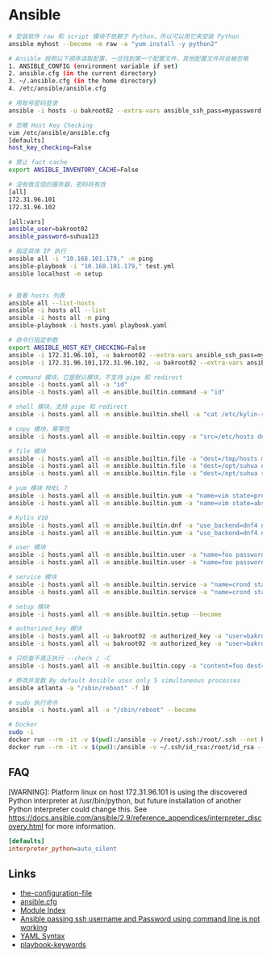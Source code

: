 # Ansible

```sh
# 安装软件 raw 和 script 模块不依赖于 Python，所以可以用它来安装 Python
ansible myhost --become -m raw -a "yum install -y python2"

# Ansible 按照以下顺序读取配置，一旦找到第一个配置文件，其他配置文件将会被忽略
1. ANSIBLE_CONFIG (environment variable if set)
2. ansible.cfg (in the current directory)
3. ~/.ansible.cfg (in the home directory)
4. /etc/ansible/ansible.cfg

# 用账号密码登录
ansible -i hosts -u bakroot02 --extra-vars ansible_ssh_pass=mypassword -m ping all

# 忽略 Host Key Checking
vim /etc/ansible/ansible.cfg
[defaults]
host_key_checking=False

# 禁止 fact cache
export ANSIBLE_INVENTORY_CACHE=False

# 没有做互信的服务器，密码将有效
[all]
172.31.96.101
172.31.96.102

[all:vars]
ansible_user=bakroot02
ansible_password=suhua123

# 指定具体 IP 执行
ansible all -i "10.168.101.179," -m ping
ansible-playbook -i "10.168.101.179," test.yml
ansible localhost -m setup


# 查看 hosts 列表
ansible all --list-hosts
ansible -i hosts all --list
ansible -i hosts all -m ping
ansible-playbook -i hosts.yaml playbook.yaml

# 命令行指定参数
export ANSIBLE_HOST_KEY_CHECKING=False
ansible -i 172.31.96.101, -u bakroot02 --extra-vars ansible_ssh_pass=mypassword -m ping all
ansible -i 172.31.96.101,172.31.96.102, -u bakroot02 --extra-vars ansible_ssh_pass=mypassword -m ping all

# command 模块，它是默认模块，不支持 pipe 和 redirect
ansible -i hosts.yaml all -a "id"
ansible -i hosts.yaml all -m ansible.builtin.command -a "id"

# shell 模块，支持 pipe 和 redirect
ansible -i hosts.yaml all -m ansible.builtin.shell -a "cat /etc/kylin-release || cat /etc/redhat-release"

# copy 模块，幂等性
ansible -i hosts.yaml all -m ansible.builtin.copy -a "src=/etc/hosts dest=/tmp/hosts"

# file 模块
ansible -i hosts.yaml all -m ansible.builtin.file -a "dest=/tmp/hosts mode=600 owner=1001 group=1001" --become
ansible -i hosts.yaml all -m ansible.builtin.file -a "dest=/opt/suhua owner=bakroot02 group=bakroot02 state=directory" --become
ansible -i hosts.yaml all -m ansible.builtin.file -a "dest=/opt/suhua state=absent" --become

# yum 模块 RHEL 7
ansible -i hosts.yaml all -m ansible.builtin.yum -a "name=vim state=present" --become
ansible -i hosts.yaml all -m ansible.builtin.yum -a "name=vim state=absent" --become

# Kylin V10
ansible -i hosts.yaml all -m ansible.builtin.dnf -a "use_backend=dnf4 name=vim state=present" --become
ansible -i hosts.yaml all -m ansible.builtin.yum -a "use_backend=dnf4 name=vim state=absent" --become

# user 模块
ansible -i hosts.yaml all -m ansible.builtin.user -a "name=foo password=<hash password> state=present" --become
ansible -i hosts.yaml all -m ansible.builtin.user -a "name=foo password=<hash password> state=absent" --become

# service 模块
ansible -i hosts.yaml all -m ansible.builtin.service -a "name=crond state=started" --become
ansible -i hosts.yaml all -m ansible.builtin.service -a "name=crond state=stopped" --become

# setup 模块
ansible -i hosts.yaml all -m ansible.builtin.setup --become

# authorized_key 模块
ansible -i hosts.yaml all -u bakroot02 -m authorized_key -a "user=bakroot02 key='{{ lookup('file', '/root/.ssh/id_rsa.pub') }}' state=present path=/home/bakroot02/.ssh/authorized_keys" --ask-pass
ansible -i hosts.yaml all -u bakroot02 -m authorized_key -a "user=bakroot02 key='{{ lookup('file', '/root/.ssh/id_rsa.pub') }}' state=present"

# 只检查不真正执行 --check / -C
ansible -i hosts.yaml all -m ansible.builtin.copy -a "content=foo dest=/tmp/bar.txt" --become --check

# 修改并发数 By default Ansible uses only 5 simultaneous processes
ansible atlanta -a "/sbin/reboot" -f 10

# sudo 执行命令
ansible -i hosts.yaml all -a "/sbin/reboot" --become

# Docker
sudo -i
docker run --rm -it -v $(pwd):/ansible -v /root/.ssh:/root/.ssh --net host aisuhua/ansible:latest /bin/sh
docker run --rm -it -v $(pwd):/ansible -v ~/.ssh/id_rsa:/root/id_rsa --net host aisuhua/ansible:latest /bin/sh
```

## FAQ

[WARNING]: Platform linux on host 172.31.96.101 is using the discovered Python interpreter at /usr/bin/python, but future installation of another Python interpreter could change this. See
https://docs.ansible.com/ansible/2.9/reference_appendices/interpreter_discovery.html for more information.

```ansible.cfg
[defaults]
interpreter_python=auto_silent
```

## Links

- [the-configuration-file](https://docs.ansible.com/ansible/2.9/reference_appendices/config.html#the-configuration-file)
- [ansible.cfg](https://github.com/ansible/ansible/blob/stable-2.9/examples/ansible.cfg)
- [Module Index](https://docs.ansible.com/ansible/2.9/modules/modules_by_category.html#modules-by-category)
- [Ansible passing ssh username and Password using command line is not working](https://stackoverflow.com/questions/69889074/ansible-passing-ssh-username-and-password-using-command-line-is-not-working)
- [YAML Syntax](https://docs.ansible.com/ansible/latest/reference_appendices/YAMLSyntax.html#yaml-syntax)
- [playbook-keywords](https://docs.ansible.com/ansible/latest/reference_appendices/playbooks_keywords.html#playbook-keywords)
